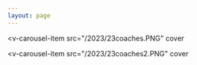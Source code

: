 ```yaml
---
layout: page
---
```

<VPTeamPage>
  <VPTeamPageTitle>
    <template #title>
      2023 Coaches
    </template>
    <template #lead>
      Our Brave Coaches, bringing order to an otherwise unorderly ordeal.
    </template>
  </VPTeamPageTitle>

<v-carousel
    cycle
    height="600"
    hide-delimiter-background
    show-arrows="hover"
    >
  <v-carousel-item
    src="/2023/23coaches.PNG"
    cover
  ></v-carousel-item>

  <v-carousel-item
    src="/2023/23coaches2.PNG"
    cover
  ></v-carousel-item>

</v-carousel>


  <VPTeamPageSection>
    <!-- <template #title>Our Shops</template> -->
    <!-- <template #lead>...</template> -->
    <template #members>
      <VPTeamMembers size="medium" :members="coaches" />
    </template>
  </VPTeamPageSection>
</VPTeamPage>


<script setup>
import {
  VPTeamPage,
  VPTeamPageTitle,
  VPTeamMembers,
  VPTeamPageSection
} from 'vitepress/theme'

const coaches = [
  {
    avatar: '/coaches/greg-giles_2021.png',
    name: 'Greg Giles',
    title: 'Head Coach',
    links: [
      { icon: 'github', link: 'https://github.com/greggiles' },
      { icon: 'instagram', link: 'https://www.instagram.com/giles.greg/' },
      { icon: 'facebook', link: 'https://www.facebook.com/gregory.p.giles/' },
      { icon: 'twitter', link: 'https://twitter.com/the_greggiles' },
      
    ]
  },

  ]
</script>